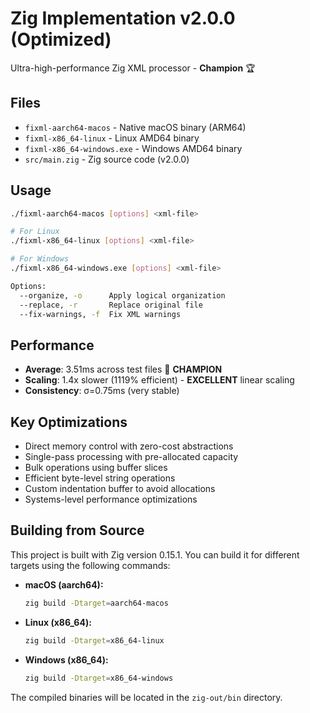 # Zig Implementation v2.0.0 (Optimized)

Ultra-high-performance Zig XML processor - **Champion** 🏆

## Files
- `fixml-aarch64-macos` - Native macOS binary (ARM64)
- `fixml-x86_64-linux` - Linux AMD64 binary  
- `fixml-x86_64-windows.exe` - Windows AMD64 binary
- `src/main.zig` - Zig source code (v2.0.0)

## Usage
```bash
./fixml-aarch64-macos [options] <xml-file>

# For Linux
./fixml-x86_64-linux [options] <xml-file>

# For Windows
./fixml-x86_64-windows.exe [options] <xml-file>

Options:
  --organize, -o      Apply logical organization
  --replace, -r       Replace original file
  --fix-warnings, -f  Fix XML warnings
```

## Performance
- **Average**: 3.51ms across test files 🥇 **CHAMPION**
- **Scaling**: 1.4x slower (1119% efficient) - **EXCELLENT** linear scaling
- **Consistency**: σ=0.75ms (very stable)

## Key Optimizations
- Direct memory control with zero-cost abstractions
- Single-pass processing with pre-allocated capacity
- Bulk operations using buffer slices
- Efficient byte-level string operations
- Custom indentation buffer to avoid allocations
- Systems-level performance optimizations

## Building from Source

This project is built with Zig version 0.15.1. You can build it for different targets using the following commands:

- **macOS (aarch64):**
  ```bash
  zig build -Dtarget=aarch64-macos
  ```
- **Linux (x86_64):**
  ```bash
  zig build -Dtarget=x86_64-linux
  ```
- **Windows (x86_64):**
  ```bash
  zig build -Dtarget=x86_64-windows
  ```

The compiled binaries will be located in the `zig-out/bin` directory.
